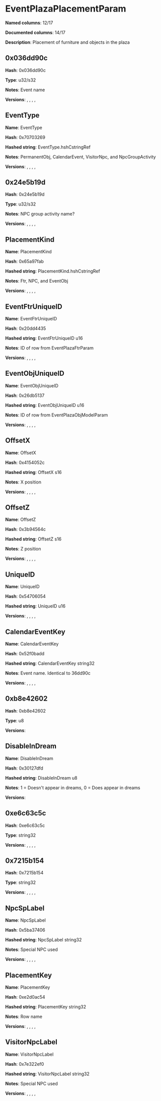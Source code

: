 # EventPlazaPlacementParam
**Named columns**: 12/17

**Documented columns**: 14/17

**Description**: Placement of furniture and objects in the plaza
## 0x036dd90c

**Hash**: 0x036dd90c

**Type**: u32/s32

**Notes**: Event name

**Versions**: , , , , 

## EventType

**Name**: EventType

**Hash**: 0x70703269

**Hashed string**: EventType.hshCstringRef

**Notes**: PermanentObj, CalendarEvent, VisitorNpc, and NpcGroupActivity

**Versions**: , , , , 

## 0x24e5b19d

**Hash**: 0x24e5b19d

**Type**: u32/s32

**Notes**: NPC group activity name?

**Versions**: , , , , 

## PlacementKind

**Name**: PlacementKind

**Hash**: 0x65a97fab

**Hashed string**: PlacementKind.hshCstringRef

**Notes**: Ftr, NPC, and EventObj

**Versions**: , , , , 

## EventFtrUniqueID

**Name**: EventFtrUniqueID

**Hash**: 0x20dd4435

**Hashed string**: EventFtrUniqueID u16

**Notes**: ID of row from EventPlazaFtrParam

**Versions**: , , , , 

## EventObjUniqueID

**Name**: EventObjUniqueID

**Hash**: 0x26db5137

**Hashed string**: EventObjUniqueID u16

**Notes**: ID of row from EventPlazaObjModelParam

**Versions**: , , , , 

## OffsetX

**Name**: OffsetX

**Hash**: 0x4154052c

**Hashed string**: OffsetX s16

**Notes**: X position

**Versions**: , , , , 

## OffsetZ

**Name**: OffsetZ

**Hash**: 0x3b94564c

**Hashed string**: OffsetZ s16

**Notes**: Z position

**Versions**: , , , , 

## UniqueID

**Name**: UniqueID

**Hash**: 0x54706054

**Hashed string**: UniqueID u16

**Versions**: , , , , 

## CalendarEventKey

**Name**: CalendarEventKey

**Hash**: 0x52f0badd

**Hashed string**: CalendarEventKey string32

**Notes**: Event name. Identical to 36dd90c

**Versions**: , , , , 

## 0xb8e42602

**Hash**: 0xb8e42602

**Type**: u8

**Versions**: 

## DisableInDream

**Name**: DisableInDream

**Hash**: 0x30127dfd

**Hashed string**: DisableInDream u8

**Notes**: 1 = Doesn't appear in dreams, 0 = Does appear in dreams

**Versions**: 

## 0xe6c63c5c

**Hash**: 0xe6c63c5c

**Type**: string32

**Versions**: , , , , 

## 0x7215b154

**Hash**: 0x7215b154

**Type**: string32

**Versions**: , , , , 

## NpcSpLabel

**Name**: NpcSpLabel

**Hash**: 0x5ba37406

**Hashed string**: NpcSpLabel string32

**Notes**: Special NPC used

**Versions**: , , , , 

## PlacementKey

**Name**: PlacementKey

**Hash**: 0xe2d0ac54

**Hashed string**: PlacementKey string32

**Notes**: Row name

**Versions**: , , , , 

## VisitorNpcLabel

**Name**: VisitorNpcLabel

**Hash**: 0x7e322ef0

**Hashed string**: VisitorNpcLabel string32

**Notes**: Special NPC used

**Versions**: , , , , 

